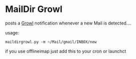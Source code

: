 MailDir Growl
=============

posts a [Growl](http://growl.info) notification whenever a new Mail is detected....

usage:

    maildirgrowl.py -m ~/Mail/gmail/INBOX/new

if you use offlineimap just add this to your cron or launchct


